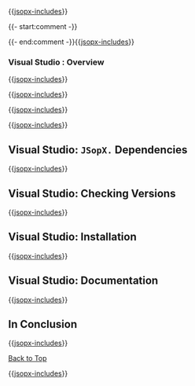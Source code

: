 ﻿{{[jsopx-includes](AllGlobal/Master/Includes/Content/Template/Technologies/VisualStudio/Header.md)}}

{{- start:comment -}}
<!-- START JSOPX NOVA DOCX HEADER
group: 'Technologies'
subGroup: 'Visual Studio'
isDraft: true
isProductionReady: true
toc: true
END JSOPX NOVA DOCX HEADER -->
{{- end:comment -}}{{[jsopx-includes](AllGlobal/Master/Includes/Content/Common/Draft-Notice.md)}}

### Visual Studio : Overview

{{[jsopx-includes](AllGlobal/Master/Includes/Content/Template/Technologies/VisualStudio/Overview.md)}}

{{[jsopx-includes](AllGlobal/Master/Includes/Content/Common/Current-Phase.md)}}

{{[jsopx-includes](AllGlobal/Master/Includes/Content/Template/Technologies/VisualStudio/BodyContent.md)}}

{{[jsopx-includes](AllGlobal/Master/Includes/Content/Common/Alerts-Current.md)}}


## Visual Studio: `JSopX.` Dependencies

{{[jsopx-includes](AllGlobal/Master/Includes/Content/Template/Technologies/VisualStudio/JsopxDependencies.md)}}


## Visual Studio: Checking Versions

{{[jsopx-includes](AllGlobal/Master/Includes/Content/Template/Technologies/VisualStudio/CheckingVersions.md)}}


## Visual Studio: Installation

{{[jsopx-includes](AllGlobal/Master/Includes/Content/Template/Technologies/VisualStudio/Installation.md)}}

## Visual Studio: Documentation

{{[jsopx-includes](AllGlobal/Master/Includes/Content/Template/Technologies/VisualStudio/Documentation.md)}}

## In Conclusion

{{[jsopx-includes](AllGlobal/Master/Includes/Content/Template/Technologies/VisualStudio/InConclusion.md)}}

[Back to Top](#table-of-contents)

{{[jsopx-includes](AllGlobal/Master/Includes/Content/Layout/Footer.md)}}